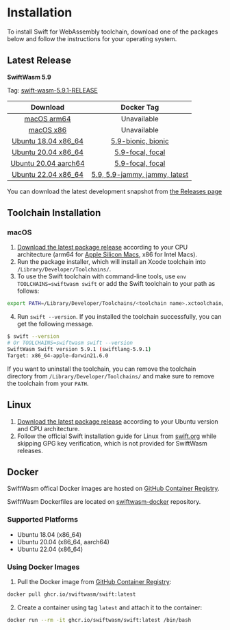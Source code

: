 # Installation

To install Swift for WebAssembly toolchain, download one of the packages below and follow the instructions for your operating system.

## Latest Release

**SwiftWasm 5.9**

Tag: [swift-wasm-5.9.1-RELEASE](https://github.com/swiftwasm/swift/releases/tag/swift-wasm-5.9.1-RELEASE)

| Download | Docker Tag |
|:------------------:|:----------:|
| [macOS arm64](https://github.com/swiftwasm/swift/releases/download/swift-wasm-5.9.1-RELEASE/swift-wasm-5.9.1-RELEASE-macos_arm64.pkg) | Unavailable |
| [macOS x86](https://github.com/swiftwasm/swift/releases/download/swift-wasm-5.9.1-RELEASE/swift-wasm-5.9.1-RELEASE-macos_x86_64.pkg) | Unavailable |
| [Ubuntu 18.04 x86_64](https://github.com/swiftwasm/swift/releases/download/swift-wasm-5.9.1-RELEASE/swift-wasm-5.9.1-RELEASE-ubuntu18.04_x86_64.tar.gz) | [5.9-bionic, bionic](https://github.com/orgs/swiftwasm/packages/container/package/swift) |
| [Ubuntu 20.04 x86_64](https://github.com/swiftwasm/swift/releases/download/swift-wasm-5.9.1-RELEASE/swift-wasm-5.9.1-RELEASE-ubuntu20.04_x86_64.tar.gz) | [5.9-focal, focal](https://github.com/orgs/swiftwasm/packages/container/package/swift) |
| [Ubuntu 20.04 aarch64](https://github.com/swiftwasm/swift/releases/download/swift-wasm-5.9.1-RELEASE/swift-wasm-5.9.1-RELEASE-ubuntu20.04_aarch64.tar.gz) | [5.9-focal, focal](https://github.com/orgs/swiftwasm/packages/container/package/swift) |
| [Ubuntu 22.04 x86_64](https://github.com/swiftwasm/swift/releases/download/swift-wasm-5.9.1-RELEASE/swift-wasm-5.9.1-RELEASE-ubuntu22.04_x86_64.tar.gz) | [5.9, 5.9-jammy, jammy, latest](https://github.com/orgs/swiftwasm/packages/container/package/swift) |


You can download the latest development snapshot from [the Releases page](https://github.com/swiftwasm/swift/releases)

## Toolchain Installation

### macOS

1. [Download the latest package release](#latest-release) according to your CPU architecture (arm64 for [Apple Silicon Macs](https://support.apple.com/en-us/HT211814), x86 for Intel Macs).
2. Run the package installer, which will install an Xcode toolchain into `/Library/Developer/Toolchains/`.
3. To use the Swift toolchain with command-line tools, use `env TOOLCHAINS=swiftwasm swift` or add the Swift toolchain to your path as follows:

```bash
export PATH=/Library/Developer/Toolchains/<toolchain name>.xctoolchain/usr/bin:"${PATH}"
```

4. Run `swift --version`. If you installed the toolchain successfully, you can get the following message.

```bash
$ swift --version
# Or TOOLCHAINS=swiftwasm swift --version
SwiftWasm Swift version 5.9.1 (swiftlang-5.9.1)
Target: x86_64-apple-darwin21.6.0
```

If you want to uninstall the toolchain, you can remove the toolchain directory from `/Library/Developer/Toolchains/` and make sure to remove the toolchain from your `PATH`.

## Linux

1. [Download the latest package release](#latest-release) according to your Ubuntu version and CPU architecture.
2. Follow the official Swift installation guide for Linux from [swift.org](https://www.swift.org/install/linux/#installation-via-tarball) while skipping GPG key verification, which is not provided for SwiftWasm releases.

<!--- TODO: Update the link and uncomment after releasing 5.9.2
## Experimental: Swift SDK

SwiftWasm provides [Swift SDK](https://github.com/apple/swift-evolution/blob/main/proposals/0387-cross-compilation-destinations.md)s for WebAssembly. You can use the Swift SDK to cross-compile Swift packages for WebAssembly without installing the whole toolchain.

To use the Swift SDK, you need to install the official Swift toolchain 5.9 or later. Then, you can install the Swift SDK using the following command:

```bash
$ swift experimental-sdk install https://github.com/swiftwasm/swift/releases/download/swift-wasm-5.9-SNAPSHOT-2024-03-02-a/swift-wasm-5.9-SNAPSHOT-2024-03-02-a-macos_arm64.artifactbundle.zip
```

After installing the Swift SDK, you can see the installed SDKs using the following command:

```bash
$ swift experimental-sdk list
<SDK name>
...
```

You can use the installed SDKs to cross-compile Swift packages for WebAssembly using the following command:

```bash
$ swift build --experimental-swift-sdk <SDK name>
```

-->

## Docker

SwiftWasm offical Docker images are hosted on [GitHub Container Registry](https://github.com/orgs/swiftwasm/packages/container/package/swift).

SwiftWasm Dockerfiles are located on [swiftwasm-docker](https://github.com/swiftwasm/swiftwasm-docker) repository.

### Supported Platforms

- Ubuntu 18.04 (x86_64)
- Ubuntu 20.04 (x86_64, aarch64)
- Ubuntu 22.04 (x86_64)

### Using Docker Images

1. Pull the Docker image from [GitHub Container Registry](https://github.com/orgs/swiftwasm/packages/container/package/swift):

```bash
docker pull ghcr.io/swiftwasm/swift:latest
```

2. Create a container using tag `latest` and attach it to the container:

```bash
docker run --rm -it ghcr.io/swiftwasm/swift:latest /bin/bash
```
